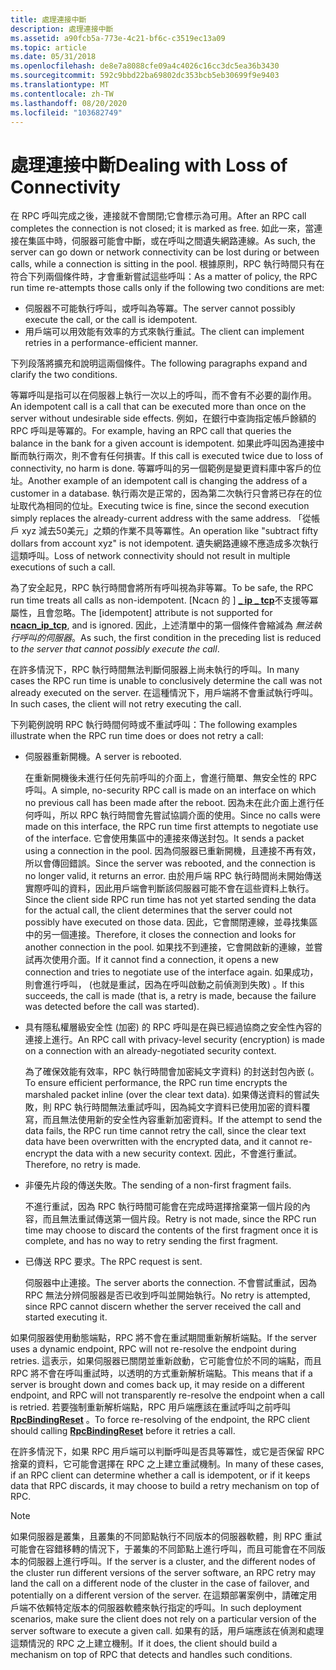 ```yaml
---
title: 處理連接中斷
description: 處理連接中斷
ms.assetid: a90fcb5a-773e-4c21-bf6c-c3519ec13a09
ms.topic: article
ms.date: 05/31/2018
ms.openlocfilehash: de8e7a8088cfe09a4c4026c16cc3dc5ea36b3430
ms.sourcegitcommit: 592c9bbd22ba69802dc353bcb5eb30699f9e9403
ms.translationtype: MT
ms.contentlocale: zh-TW
ms.lasthandoff: 08/20/2020
ms.locfileid: "103682749"
---
```

# <a name="dealing-with-loss-of-connectivity"></a><span data-ttu-id="c584f-103">處理連接中斷</span><span class="sxs-lookup"><span data-stu-id="c584f-103">Dealing with Loss of Connectivity</span></span>

<span data-ttu-id="c584f-104">在 RPC 呼叫完成之後，連接就不會關閉;它會標示為可用。</span><span class="sxs-lookup"><span data-stu-id="c584f-104">After an RPC call completes the connection is not closed; it is marked as free.</span></span> <span data-ttu-id="c584f-105">如此一來，當連接在集區中時，伺服器可能會中斷，或在呼叫之間遺失網路連線。</span><span class="sxs-lookup"><span data-stu-id="c584f-105">As such, the server can go down or network connectivity can be lost during or between calls, while a connection is sitting in the pool.</span></span> <span data-ttu-id="c584f-106">根據原則，RPC 執行時間只有在符合下列兩個條件時，才會重新嘗試這些呼叫：</span><span class="sxs-lookup"><span data-stu-id="c584f-106">As a matter of policy, the RPC run time re-attempts those calls only if the following two conditions are met:</span></span>

-   <span data-ttu-id="c584f-107">伺服器不可能執行呼叫，或呼叫為等冪。</span><span class="sxs-lookup"><span data-stu-id="c584f-107">The server cannot possibly execute the call, or the call is idempotent.</span></span>
-   <span data-ttu-id="c584f-108">用戶端可以用效能有效率的方式來執行重試。</span><span class="sxs-lookup"><span data-stu-id="c584f-108">The client can implement retries in a performance-efficient manner.</span></span>

<span data-ttu-id="c584f-109">下列段落將擴充和說明這兩個條件。</span><span class="sxs-lookup"><span data-stu-id="c584f-109">The following paragraphs expand and clarify the two conditions.</span></span>

<span data-ttu-id="c584f-110">等冪呼叫是指可以在伺服器上執行一次以上的呼叫，而不會有不必要的副作用。</span><span class="sxs-lookup"><span data-stu-id="c584f-110">An idempotent call is a call that can be executed more than once on the server without undesirable side effects.</span></span> <span data-ttu-id="c584f-111">例如，在銀行中查詢指定帳戶餘額的 RPC 呼叫是等冪的。</span><span class="sxs-lookup"><span data-stu-id="c584f-111">For example, having an RPC call that queries the balance in the bank for a given account is idempotent.</span></span> <span data-ttu-id="c584f-112">如果此呼叫因為連接中斷而執行兩次，則不會有任何損害。</span><span class="sxs-lookup"><span data-stu-id="c584f-112">If this call is executed twice due to loss of connectivity, no harm is done.</span></span> <span data-ttu-id="c584f-113">等冪呼叫的另一個範例是變更資料庫中客戶的位址。</span><span class="sxs-lookup"><span data-stu-id="c584f-113">Another example of an idempotent call is changing the address of a customer in a database.</span></span> <span data-ttu-id="c584f-114">執行兩次是正常的，因為第二次執行只會將已存在的位址取代為相同的位址。</span><span class="sxs-lookup"><span data-stu-id="c584f-114">Executing twice is fine, since the second execution simply replaces the already-current address with the same address.</span></span> <span data-ttu-id="c584f-115">「從帳戶 xyz 減去50美元」之類的作業不具等冪性。</span><span class="sxs-lookup"><span data-stu-id="c584f-115">An operation like "subtract fifty dollars from account xyz" is not idempotent.</span></span> <span data-ttu-id="c584f-116">遺失網路連線不應造成多次執行這類呼叫。</span><span class="sxs-lookup"><span data-stu-id="c584f-116">Loss of network connectivity should not result in multiple executions of such a call.</span></span>

<span data-ttu-id="c584f-117">為了安全起見，RPC 執行時間會將所有呼叫視為非等冪。</span><span class="sxs-lookup"><span data-stu-id="c584f-117">To be safe, the RPC run time treats all calls as non-idempotent.</span></span> <span data-ttu-id="c584f-118">\[Ncacn 的 \] [**\_ ip \_ tcp**](/windows/desktop/Midl/ncacn-ip-tcp)不支援等冪屬性，且會忽略。</span><span class="sxs-lookup"><span data-stu-id="c584f-118">The \[idempotent\] attribute is not supported for [**ncacn\_ip\_tcp**](/windows/desktop/Midl/ncacn-ip-tcp), and is ignored.</span></span> <span data-ttu-id="c584f-119">因此，上述清單中的第一個條件會縮減為 *無法執行呼叫的伺服器*。</span><span class="sxs-lookup"><span data-stu-id="c584f-119">As such, the first condition in the preceding list is reduced to *the server that cannot possibly execute the call*.</span></span>

<span data-ttu-id="c584f-120">在許多情況下，RPC 執行時間無法判斷伺服器上尚未執行的呼叫。</span><span class="sxs-lookup"><span data-stu-id="c584f-120">In many cases the RPC run time is unable to conclusively determine the call was not already executed on the server.</span></span> <span data-ttu-id="c584f-121">在這種情況下，用戶端將不會重試執行呼叫。</span><span class="sxs-lookup"><span data-stu-id="c584f-121">In such cases, the client will not retry executing the call.</span></span>

<span data-ttu-id="c584f-122">下列範例說明 RPC 執行時間何時或不重試呼叫：</span><span class="sxs-lookup"><span data-stu-id="c584f-122">The following examples illustrate when the RPC run time does or does not retry a call:</span></span>

-   <span data-ttu-id="c584f-123">伺服器重新開機。</span><span class="sxs-lookup"><span data-stu-id="c584f-123">A server is rebooted.</span></span>

    <span data-ttu-id="c584f-124">在重新開機後未進行任何先前呼叫的介面上，會進行簡單、無安全性的 RPC 呼叫。</span><span class="sxs-lookup"><span data-stu-id="c584f-124">A simple, no-security RPC call is made on an interface on which no previous call has been made after the reboot.</span></span> <span data-ttu-id="c584f-125">因為未在此介面上進行任何呼叫，所以 RPC 執行時間會先嘗試協調介面的使用。</span><span class="sxs-lookup"><span data-stu-id="c584f-125">Since no calls were made on this interface, the RPC run time first attempts to negotiate use of the interface.</span></span> <span data-ttu-id="c584f-126">它會使用集區中的連接來傳送封包。</span><span class="sxs-lookup"><span data-stu-id="c584f-126">It sends a packet using a connection in the pool.</span></span> <span data-ttu-id="c584f-127">因為伺服器已重新開機，且連接不再有效，所以會傳回錯誤。</span><span class="sxs-lookup"><span data-stu-id="c584f-127">Since the server was rebooted, and the connection is no longer valid, it returns an error.</span></span> <span data-ttu-id="c584f-128">由於用戶端 RPC 執行時間尚未開始傳送實際呼叫的資料，因此用戶端會判斷該伺服器可能不會在這些資料上執行。</span><span class="sxs-lookup"><span data-stu-id="c584f-128">Since the client side RPC run time has not yet started sending the data for the actual call, the client determines that the server could not possibly have executed on those data.</span></span> <span data-ttu-id="c584f-129">因此，它會關閉連線，並尋找集區中的另一個連接。</span><span class="sxs-lookup"><span data-stu-id="c584f-129">Therefore, it closes the connection and looks for another connection in the pool.</span></span> <span data-ttu-id="c584f-130">如果找不到連接，它會開啟新的連線，並嘗試再次使用介面。</span><span class="sxs-lookup"><span data-stu-id="c584f-130">If it cannot find a connection, it opens a new connection and tries to negotiate use of the interface again.</span></span> <span data-ttu-id="c584f-131">如果成功，則會進行呼叫， (也就是重試，因為在呼叫啟動之前偵測到失敗) 。</span><span class="sxs-lookup"><span data-stu-id="c584f-131">If this succeeds, the call is made (that is, a retry is made, because the failure was detected before the call was started).</span></span>

-   <span data-ttu-id="c584f-132">具有隱私權層級安全性 (加密) 的 RPC 呼叫是在與已經過協商之安全性內容的連接上進行。</span><span class="sxs-lookup"><span data-stu-id="c584f-132">An RPC call with privacy-level security (encryption) is made on a connection with an already-negotiated security context.</span></span>

    <span data-ttu-id="c584f-133">為了確保效能有效率，RPC 執行時間會加密純文字資料) 的封送封包內嵌 (。</span><span class="sxs-lookup"><span data-stu-id="c584f-133">To ensure efficient performance, the RPC run time encrypts the marshaled packet inline (over the clear text data).</span></span> <span data-ttu-id="c584f-134">如果傳送資料的嘗試失敗，則 RPC 執行時間無法重試呼叫，因為純文字資料已使用加密的資料覆寫，而且無法使用新的安全性內容重新加密資料。</span><span class="sxs-lookup"><span data-stu-id="c584f-134">If the attempt to send the data fails, the RPC run time cannot retry the call, since the clear text data have been overwritten with the encrypted data, and it cannot re-encrypt the data with a new security context.</span></span> <span data-ttu-id="c584f-135">因此，不會進行重試。</span><span class="sxs-lookup"><span data-stu-id="c584f-135">Therefore, no retry is made.</span></span>

-   <span data-ttu-id="c584f-136">非優先片段的傳送失敗。</span><span class="sxs-lookup"><span data-stu-id="c584f-136">The sending of a non-first fragment fails.</span></span>

    <span data-ttu-id="c584f-137">不進行重試，因為 RPC 執行時間可能會在完成時選擇捨棄第一個片段的內容，而且無法重試傳送第一個片段。</span><span class="sxs-lookup"><span data-stu-id="c584f-137">Retry is not made, since the RPC run time may choose to discard the contents of the first fragment once it is complete, and has no way to retry sending the first fragment.</span></span>

-   <span data-ttu-id="c584f-138">已傳送 RPC 要求。</span><span class="sxs-lookup"><span data-stu-id="c584f-138">The RPC request is sent.</span></span>

    <span data-ttu-id="c584f-139">伺服器中止連接。</span><span class="sxs-lookup"><span data-stu-id="c584f-139">The server aborts the connection.</span></span> <span data-ttu-id="c584f-140">不會嘗試重試，因為 RPC 無法分辨伺服器是否已收到呼叫並開始執行。</span><span class="sxs-lookup"><span data-stu-id="c584f-140">No retry is attempted, since RPC cannot discern whether the server received the call and started executing it.</span></span>

<span data-ttu-id="c584f-141">如果伺服器使用動態端點，RPC 將不會在重試期間重新解析端點。</span><span class="sxs-lookup"><span data-stu-id="c584f-141">If the server uses a dynamic endpoint, RPC will not re-resolve the endpoint during retries.</span></span> <span data-ttu-id="c584f-142">這表示，如果伺服器已關閉並重新啟動，它可能會位於不同的端點，而且 RPC 將不會在呼叫重試時，以透明的方式重新解析端點。</span><span class="sxs-lookup"><span data-stu-id="c584f-142">This means that if a server is brought down and comes back up, it may reside on a different endpoint, and RPC will not transparently re-resolve the endpoint when a call is retried.</span></span> <span data-ttu-id="c584f-143">若要強制重新解析端點，RPC 用戶端應該在重試呼叫之前呼叫 [**RpcBindingReset**](/windows/desktop/api/Rpcdce/nf-rpcdce-rpcbindingreset) 。</span><span class="sxs-lookup"><span data-stu-id="c584f-143">To force re-resolving of the endpoint, the RPC client should calling [**RpcBindingReset**](/windows/desktop/api/Rpcdce/nf-rpcdce-rpcbindingreset) before it retries a call.</span></span>

<span data-ttu-id="c584f-144">在許多情況下，如果 RPC 用戶端可以判斷呼叫是否具等冪性，或它是否保留 RPC 捨棄的資料，它可能會選擇在 RPC 之上建立重試機制。</span><span class="sxs-lookup"><span data-stu-id="c584f-144">In many of these cases, if an RPC client can determine whether a call is idempotent, or if it keeps data that RPC discards, it may choose to build a retry mechanism on top of RPC.</span></span>

> [!Note]  
> <span data-ttu-id="c584f-145">如果伺服器是叢集，且叢集的不同節點執行不同版本的伺服器軟體，則 RPC 重試可能會在容錯移轉的情況下，于叢集的不同節點上進行呼叫，而且可能會在不同版本的伺服器上進行呼叫。</span><span class="sxs-lookup"><span data-stu-id="c584f-145">If the server is a cluster, and the different nodes of the cluster run different versions of the server software, an RPC retry may land the call on a different node of the cluster in the case of failover, and potentially on a different version of the server.</span></span> <span data-ttu-id="c584f-146">在這類部署案例中，請確定用戶端不依賴特定版本的伺服器軟體來執行指定的呼叫。</span><span class="sxs-lookup"><span data-stu-id="c584f-146">In such deployment scenarios, make sure the client does not rely on a particular version of the server software to execute a given call.</span></span> <span data-ttu-id="c584f-147">如果有的話，用戶端應該在偵測和處理這類情況的 RPC 之上建立機制。</span><span class="sxs-lookup"><span data-stu-id="c584f-147">If it does, the client should build a mechanism on top of RPC that detects and handles such conditions.</span></span>

 

 

 